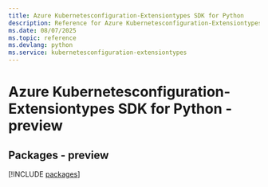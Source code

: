 ```yaml
---
title: Azure Kubernetesconfiguration-Extensiontypes SDK for Python
description: Reference for Azure Kubernetesconfiguration-Extensiontypes SDK for Python
ms.date: 08/07/2025
ms.topic: reference
ms.devlang: python
ms.service: kubernetesconfiguration-extensiontypes
---
```

# Azure Kubernetesconfiguration-Extensiontypes SDK for Python - preview
## Packages - preview
[!INCLUDE [packages](kubernetesconfiguration-extensiontypes-index.md)]